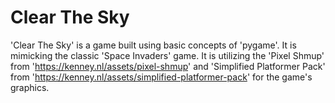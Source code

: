 # Clear The Sky
'Clear The Sky' is a game built using basic concepts of 'pygame'. It is mimicking the classic 'Space Invaders' game.
It is utilizing the 'Pixel Shmup' from 'https://kenney.nl/assets/pixel-shmup' and 'Simplified Platformer Pack' from 'https://kenney.nl/assets/simplified-platformer-pack' for the game's graphics.
